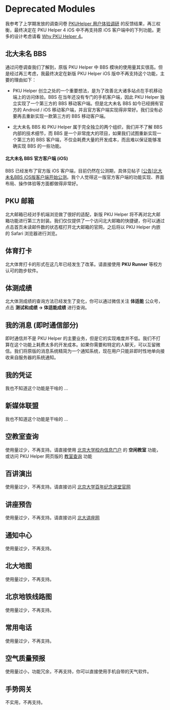 Deprecated Modules
======================
我参考了上学期发放的调查问卷 [PKUHelper 用户体验调研](/REFERENCE_SURVEY_REPORT_40658589.md) 的反馈结果，再三权衡，最终决定在 PKU Helper 4 iOS 中不再支持原 iOS 客户端中的下列功能。更多的设计考虑请看 [Why PKU Helper 4](/WHY_PKU_HELPER_4.md)。


北大未名 BBS
-------------
通过问卷调查我们了解到，原版 PKU Helper 中 BBS 模块的使用量其实很高。但是经过再三考虑，我最终决定在新版 PKU Helper iOS 版中不再支持这个功能，主要的理由如下：

- PKU Helper 创立之处的一个重要想法，是为了改善北大诸多站点在手机移动端上的访问体验。BBS 在当年还没有专门的手机客户端，因此 PKU Helper 独立实现了一个第三方的 BBS 移动客户端。但是北大未名 BBS 如今已经拥有官方的 Android / iOS 移动客户端，并且官方客户端实现得非常好。我们没有必要再去重新实现一款第三方的 BBS 移动客户端。

- 北大未名 BBS 和 PKU Helper 属于完全独立的两个组织，我们并不了解 BBS 内部的技术细节，而 BBS 是一个非常庞大的项目，如果我们试图重新实现一个第三方的 BBS 客户端，不仅会耗费大量的开发成本，而且难以保证能够准确实现 BBS 的一些功能。

#### 北大未名 BBS 官方客户端 (iOS)

BBS 已经发布了官方版 iOS 客户端，目前仍然在公测期，具体见帖子 [[公告]北大未名BBS iOS版客户端开始公测](https://bbs.。pku.edu.cn/v2/post-read.php?bid=29&threadid=17070321)。我个人觉得这一版官方客户端的功能实现、界面布局、操作体验等方面都做得非常好。


PKU 邮箱
----------
北大邮箱已经对手机端浏览做了很好的适配，新版 PKU Helper 将不再对北大邮箱功能进行第三方封装。我们仅仅提供了一个访问北大邮箱的快捷键，你可以通过点击首页未读邮件数的状态框打开北大邮箱的官网，之后将以 PKU Helper 内嵌的 Safari 浏览器进行浏览。


体育打卡
----------
北大体育打卡的形式在这几年已经发生了改革。请直接使用 **PKU Runner** 等校方认可的跑步软件。


体测成绩
----------
北大体测成绩的查询方法已经发生了变化，你可以通过微信关注 **体适能** 公众号，点击 **测试和成绩 -> 体适能成绩** 进行查询。


我的消息 (即时通信部分)
----------------------
即时通信并不是 PKU Helper 的主要业务，但是它的实现难度并不低。我们不打算在这个功能上耗费太多的开发成本。如果你需要和特定的人聊天，可以互留微信。我们将原版的消息系统精简为一个通知系统，现在用户只能非即时性地单向接收来自服务器的系统通知。


我的凭证
----------
我也不知道这个功能是干啥的 ...


新媒体联盟
-----------
我也不知道这个功能是干啥的 ...


空教室查询
-----------
使用量过少，不再支持。请直接使用 [北京大学校内信息门户](https://portal.pku.edu.cn) 的 **空闲教室** 功能，或访问 PKU Helper 网页版的 [教室查询](https://pkuhelper.pku.edu.cn/spare_classroom/) 功能


百讲演出
----------
使用量过少，不再支持。请直接访问 [北京大学百年纪念讲堂官网](http://www.pku-hall.com/index.aspx)


讲座预告
----------
使用量过少，不再支持。请直接访问 [北大讲座网](http://resource.pku.edu.cn/index.php?r=lecturepre%2Findex)


通知中心
----------
使用量过少，不再支持。


北大地图
----------
使用量过少，不再支持。


北京地铁线路图
-------------
使用量过少，不再支持。


常用电话
----------
使用量过少，不再支持。


空气质量预报
------------
使用量过小，功能冗余，不再支持，你可以直接使用手机自带的天气软件。


手势网关
----------
不实用，不再支持。
